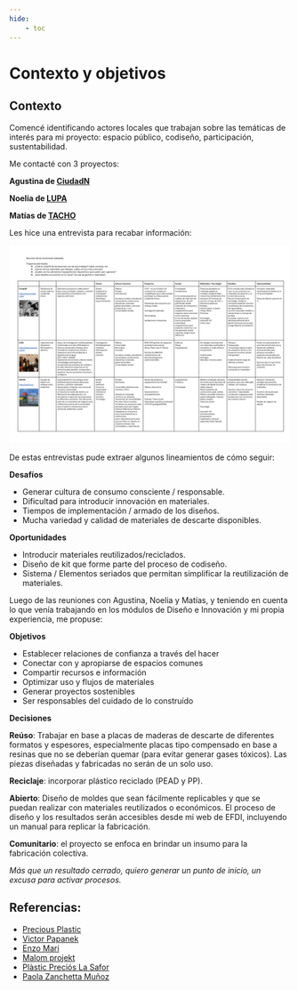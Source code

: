 ```yaml
---
hide:
    - toc
---
```


# Contexto y objetivos

## Contexto

Comencé identificando actores locales que trabajan sobre las temáticas de interés para mi proyecto: espacio público, codiseño, participación, sustentabilidad.

Me contacté con 3 proyectos: 

**Agustina de [CiudadN](https://www.ciudadn.org/)**

**Noelia de [LUPA](https://www.reactoruy.com/)**

**Matías de [TACHO](https://tacho.uy/)**


Les hice una entrevista para recabar información:

![](../images/proy/entrevistas.png)

De estas entrevistas pude extraer algunos lineamientos de cómo seguir:

**Desafíos**

- Generar cultura de consumo consciente / responsable.
- Dificultad para introducir innovación en materiales.
- Tiempos de implementación / armado de los diseños.
- Mucha variedad y calidad de materiales de descarte disponibles.


**Oportunidades**

- Introducir materiales reutilizados/reciclados.
- Diseño de kit que forme parte del proceso de codiseño.
- Sistema / Elementos seriados que permitan simplificar la reutilización de materiales.


Luego de las reuniones con Agustina, Noelia y Matías, y teniendo en cuenta lo que venía trabajando en los módulos de Diseño e Innovación y mi propia experiencia, me propuse:

**Objetivos**

- Establecer relaciones de confianza a través del hacer
- Conectar con y apropiarse de espacios comunes
- Compartir recursos e información
- Optimizar uso y flujos de materiales
- Generar proyectos sostenibles 
- Ser responsables del cuidado de lo construído

**Decisiones**

**Reúso**: Trabajar en base a placas de maderas de descarte de diferentes formatos y espesores, especialmente placas tipo compensado en base a resinas que no se deberían quemar (para evitar generar gases tóxicos).
Las piezas diseñadas y fabricadas no serán de un solo uso.


**Reciclaje**: incorporar plástico reciclado (PEAD y PP).


**Abierto**: Diseño de moldes que sean fácilmente replicables y que se puedan realizar con materiales reutilizados o económicos.
El proceso de diseño y los resultados serán accesibles desde mi web de EFDI, incluyendo 
un manual para replicar la fabricación.


**Comunitario**: el proyecto se enfoca en brindar un insumo para la fabricación colectiva.


*Más que un resultado cerrado, quiero generar un punto de inicio, un excusa para activar procesos.*


## Referencias:

- [Precious Plastic](https://www.preciousplastic.com/)
- [Victor Papanek](https://elasombrario.publico.es/papanek-pionero-del-diseno-social-y-sostenible/)
- [Enzo Mari](https://ateliers.esad-pyrenees.fr/web/pages/culturenum/ethique/enzo-mari-autoprogettazione.pdf)
- [Malom projekt](https://www.facebook.com/malomprojekt)
- [Plàstic Preciós La Safor](https://www.facebook.com/plasticprecioslasafor)
- [Paola Zanchetta Muñoz](https://distributeddesign.eu/talent/paola-zanchetta/)
